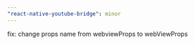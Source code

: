 ```yaml
---
"react-native-youtube-bridge": minor
---
```


fix: change props name from webviewProps to webViewProps


